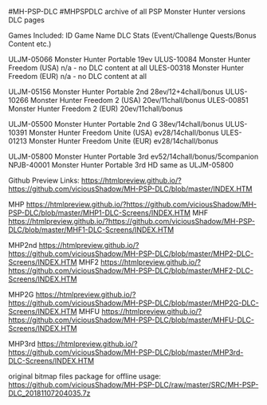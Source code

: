 #MH-PSP-DLC
#MHPSPDLC archive of all PSP Monster Hunter versions DLC pages



Games Included:
    ID    	Game Name                          	DLC Stats (Event/Challenge Quests/Bonus Content etc.)

ULJM-05066	Monster Hunter Portable            	19ev
ULUS-10084	Monster Hunter Freedom (USA)       	n/a - no DLC content at all
ULES-00318	Monster Hunter Freedom (EUR)       	n/a - no DLC content at all

ULJM-05156	Monster Hunter Portable 2nd        	28ev/12+4chall/bonus
ULUS-10266	Monster Hunter Freedom 2 (USA)     	20ev/11chall/bonus
ULES-00851	Monster Hunter Freedom 2 (EUR)     	20ev/11chall/bonus

ULJM-05500	Monster Hunter Portable 2nd G      	38ev/14chall/bonus
ULUS-10391	Monster Hunter Freedom Unite (USA) 	ev28/14chall/bonus
ULES-01213	Monster Hunter Freedom Unite (EUR) 	ev28/14chall/bonus

ULJM-05800	Monster Hunter Portable 3rd        	ev52/14chall/bonus/5companion
NPJB-40001	Monster Hunter Portable 3rd HD     	same as ULJM-05800



Github Preview Links:
https://htmlpreview.github.io/?https://github.com/viciousShadow/MH-PSP-DLC/blob/master/INDEX.HTM

MHP	https://htmlpreview.github.io/?https://github.com/viciousShadow/MH-PSP-DLC/blob/master/MHP1-DLC-Screens/INDEX.HTM
MHF	https://htmlpreview.github.io/?https://github.com/viciousShadow/MH-PSP-DLC/blob/master/MHF1-DLC-Screens/INDEX.HTM

MHP2nd	https://htmlpreview.github.io/?https://github.com/viciousShadow/MH-PSP-DLC/blob/master/MHP2-DLC-Screens/INDEX.HTM
MHF2	https://htmlpreview.github.io/?https://github.com/viciousShadow/MH-PSP-DLC/blob/master/MHF2-DLC-Screens/INDEX.HTM

MHP2G	https://htmlpreview.github.io/?https://github.com/viciousShadow/MH-PSP-DLC/blob/master/MHP2G-DLC-Screens/INDEX.HTM
MHFU	https://htmlpreview.github.io/?https://github.com/viciousShadow/MH-PSP-DLC/blob/master/MHFU-DLC-Screens/INDEX.HTM

MHP3rd	https://htmlpreview.github.io/?https://github.com/viciousShadow/MH-PSP-DLC/blob/master/MHP3rd-DLC-Screens/INDEX.HTM



original bitmap files package for offline usage:
https://github.com/viciousShadow/MH-PSP-DLC/raw/master/SRC/MH-PSP-DLC_20181107204035.7z
